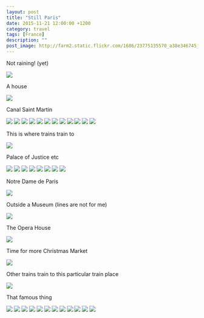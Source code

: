 ```yaml
---
layout: post
title: "Still Paris"
date: 2015-11-21 12:00:00 +1200
category: travel
tags: [France]
description: ""
post_image: http://farm2.static.flickr.com/1686/23775135570_a38e346745_o.jpg
---
```

Not raining! (yet)

[![](http://farm2.static.flickr.com/1519/23442718684_ec85048d7a_c.jpg)](http://farm2.static.flickr.com/1519/23442718684_0bcd47c5cb_o.jpg)

A house

[![](http://farm6.static.flickr.com/5680/23442718494_142e060e25_c.jpg)](http://farm6.static.flickr.com/5680/23442718494_237de2c996_o.jpg)

Canal Saint Martin

[![](http://farm2.static.flickr.com/1669/23988349601_d2a9cfa99d_c.jpg)](http://farm2.static.flickr.com/1669/23988349601_2669d1c185_o.jpg)
[![](http://farm2.static.flickr.com/1480/23444153373_9ff68ce1af_c.jpg)](http://farm2.static.flickr.com/1480/23444153373_d965d8ca20_o.jpg)
[![](http://farm2.static.flickr.com/1702/24070815395_c05d1680ee_c.jpg)](http://farm2.static.flickr.com/1702/24070815395_60f33eb623_o.jpg)
[![](http://farm2.static.flickr.com/1479/24070943615_ff04b20ff7_c.jpg)](http://farm2.static.flickr.com/1479/24070943615_be2343066f_o.jpg)
[![](http://farm6.static.flickr.com/5657/24070943165_be073a93be_c.jpg)](http://farm6.static.flickr.com/5657/24070943165_4dd32d7ab2_o.jpg)
[![](http://farm2.static.flickr.com/1494/23775260270_820520a719_c.jpg)](http://farm2.static.flickr.com/1494/23775260270_980ec674b9_o.jpg)
[![](http://farm2.static.flickr.com/1448/23703116469_6b780a761a_c.jpg)](http://farm2.static.flickr.com/1448/23703116469_6b70a2a767_o.jpg)
[![](http://farm2.static.flickr.com/1631/23988346571_5a773b653c_c.jpg)](http://farm2.static.flickr.com/1631/23988346571_8489e8cacd_o.jpg)
[![](http://farm2.static.flickr.com/1504/23962788702_15b276bdd0_c.jpg)](http://farm2.static.flickr.com/1504/23962788702_83664732bc_o.jpg)
[![](http://farm6.static.flickr.com/5630/23962788092_e6e1fc011d_c.jpg)](http://farm6.static.flickr.com/5630/23962788092_5eea1723b2_o.jpg)
[![](http://farm2.static.flickr.com/1633/23442713924_4b5dd28d8f_c.jpg)](http://farm2.static.flickr.com/1633/23442713924_b7da7d48ae_o.jpg)
[![](http://farm2.static.flickr.com/1511/23442713064_978bdc8690_c.jpg)](http://farm2.static.flickr.com/1511/23442713064_79f0f8f494_o.jpg)

This is where trains train to

[![](http://farm2.static.flickr.com/1596/23703113489_75e2464b6a_c.jpg)](http://farm2.static.flickr.com/1596/23703113489_bc17ccb1a6_o.jpg)

Palace of Justice etc

[![](http://farm6.static.flickr.com/5734/24070938635_02bc56968c_c.jpg)](http://farm6.static.flickr.com/5734/24070938635_b91bc9edb6_o.jpg)
[![](http://farm2.static.flickr.com/1666/23962661592_a2d4e48fba_c.jpg)](http://farm2.static.flickr.com/1666/23962661592_d34e0f85e2_o.jpg)
[![](http://farm2.static.flickr.com/1500/24070938275_5521d662b7_c.jpg)](http://farm2.static.flickr.com/1500/24070938275_e835452514_o.jpg)
[![](http://farm6.static.flickr.com/5682/23442711534_f7bda11f77_c.jpg)](http://farm6.static.flickr.com/5682/23442711534_79c00464e5_o.jpg)
[![](http://farm6.static.flickr.com/5669/23962784932_5720dff71e_c.jpg)](http://farm6.static.flickr.com/5669/23962784932_e852b41b03_o.jpg)
[![](http://farm2.static.flickr.com/1719/24044834926_9288d0c03d_c.jpg)](http://farm2.static.flickr.com/1719/24044834926_d171a01141_o.jpg)
[![](http://farm6.static.flickr.com/5800/23442710154_cfe79bff78_c.jpg)](http://farm6.static.flickr.com/5800/23442710154_4a9872de0b_o.jpg)
[![](http://farm6.static.flickr.com/5679/23988341201_1b8bf93875_c.jpg)](http://farm6.static.flickr.com/5679/23988341201_656493206d_o.jpg)

Notre Dame de Paris

[![](http://farm6.static.flickr.com/5700/23444144743_a71ae90ddb_c.jpg)](http://farm6.static.flickr.com/5700/23444144743_815200b02d_o.jpg)

Outside a Museum (lines are not for me)

[![](http://farm6.static.flickr.com/5639/24044833196_0c25c2c23d_c.jpg)](http://farm6.static.flickr.com/5639/24044833196_228e16f651_o.jpg)

The Opera House

[![](http://farm2.static.flickr.com/1450/24044832906_27b68cdcda_c.jpg)](http://farm2.static.flickr.com/1450/24044832906_42365a9343_o.jpg)

Time for more Christmas Market

[![](http://farm6.static.flickr.com/5713/23442708274_130932ae90_c.jpg)](http://farm6.static.flickr.com/5713/23442708274_eb1fdf282b_o.jpg)

Other trains train to this particular train place

[![](http://farm2.static.flickr.com/1622/23444143273_babd8ae383_c.jpg)](http://farm2.static.flickr.com/1622/23444143273_e980c10156_o.jpg)

That famous thing

[![](http://farm6.static.flickr.com/5801/24044831636_5f908ef7cf_c.jpg)](http://farm6.static.flickr.com/5801/24044831636_71f99f6718_o.jpg)
[![](http://farm2.static.flickr.com/1565/24070934105_f3c3cdf3f6_c.jpg)](http://farm2.static.flickr.com/1565/24070934105_984fb57bfe_o.jpg)
[![](http://farm2.static.flickr.com/1622/24044831286_21ac41fb4b_c.jpg)](http://farm2.static.flickr.com/1622/24044831286_b641f0ddd4_o.jpg)
[![](http://farm6.static.flickr.com/5750/23775251120_14eb293ee6_c.jpg)](http://farm6.static.flickr.com/5750/23775251120_9536b184a2_o.jpg)
[![](http://farm6.static.flickr.com/5798/23703107369_f6d2ff6b02_c.jpg)](http://farm6.static.flickr.com/5798/23703107369_08228ee8de_o.jpg)
[![](http://farm2.static.flickr.com/1692/23442705534_61251646d5_c.jpg)](http://farm2.static.flickr.com/1692/23442705534_69da8060f7_o.jpg)
[![](http://farm6.static.flickr.com/5673/23444029173_09ddcbb238_c.jpg)](http://farm6.static.flickr.com/5673/23444029173_6483539a8d_o.jpg)
[![](http://farm2.static.flickr.com/1707/23442590774_e8c8e292c5_c.jpg)](http://farm2.static.flickr.com/1707/23442590774_3b4c51a212_o.jpg)
[![](http://farm6.static.flickr.com/5800/23988221271_6f24058e76_c.jpg)](http://farm6.static.flickr.com/5800/23988221271_9aa1aea759_o.jpg)
[![](http://farm6.static.flickr.com/5713/23444028183_cc5b351d87_c.jpg)](http://farm6.static.flickr.com/5713/23444028183_8b97d18d8f_o.jpg)
[![](http://farm2.static.flickr.com/1689/23775136160_2894ee2a33_c.jpg)](http://farm2.static.flickr.com/1689/23775136160_0c800a8d8d_o.jpg)
[![](http://farm6.static.flickr.com/5734/23962662442_1dd3b245f3_c.jpg)](http://farm6.static.flickr.com/5734/23962662442_789e3556db_o.jpg)
